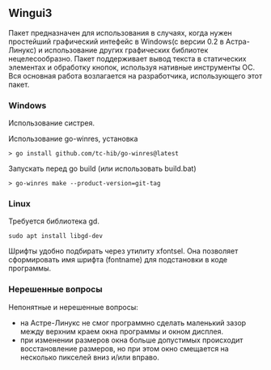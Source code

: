 ## Wingui3

Пакет предназначен для использования в случаях, когда нужен простейший графический интефейс в Windows(c версии 0.2 в Астра-Линукс) и использование других графических библиотек нецелесообразно. Пакет поддерживает вывод текста в статических элементах и обработку кнопок, используя нативные инструменты ОС. Вся основная работа возлагается на разработчика, использующего этот пакет.

### Windows

Использование систрея.

Использование go-winres, установка
```
> go install github.com/tc-hib/go-winres@latest
```
Запускать перед go build (или использовать build.bat)
```
> go-winres make --product-version=git-tag
```

### Linux

Требуется библиотека gd.
```
sudo apt install libgd-dev
```

Шрифты удобно подбирать через утилиту xfontsel.
Она позволяет сформировать имя шрифта (fontname) для подстановки в коде программы.

### Нерешенные вопросы

Непонятные и нерешенные вопросы:
- на Астре-Линукс не смог программно сделать маленький зазор между верхним краем окна программы и окном дисплея.
- при изменении размеров окна больше допустимых происходит восстановление размеров, но при этом окно смещается на несколько пикселей вниз и/или вправо.


